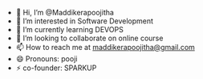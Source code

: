 - 👋 Hi, I’m @Maddikerapoojitha
- 👀 I’m interested in Software Development 
- 🌱 I’m currently learning DEVOPS
- 💞️ I’m looking to collaborate on online course
- 📫 How to reach me at maddikerapoojitha@gmail.com
- 😄 Pronouns: pooji
- ⚡ co-founder: SPARKUP
  

<!---
Maddikerapoojitha/Maddikerapoojitha is a ✨ special ✨ repository because its `README.md` (this file) appears on your GitHub profile.
You can click the Preview link to take a look at your changes.
--->
